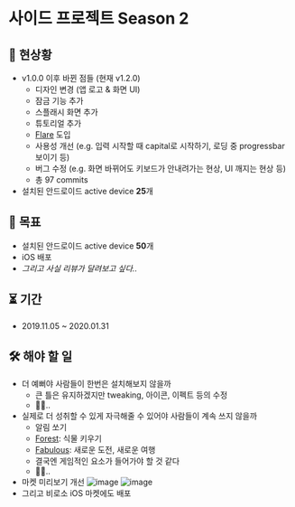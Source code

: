 # 사이드 프로젝트 Season 2

## 🌊 현상황
- v1.0.0 이후 바뀐 점들 (현재 v1.2.0)
  - 디자인 변경 (앱 로고 & 화면 UI)
  - 잠금 기능 추가
  - 스플래시 화면 추가
  - 튜토리얼 추가
  - [Flare](https://www.2dimensions.com/) 도입
  - 사용성 개선 (e.g. 입력 시작할 때 capital로 시작하기, 로딩 중 progressbar 보이기 등)
  - 버그 수정 (e.g. 화면 바뀌어도 키보드가 안내려가는 현상, UI 깨지는 현상 등)
  - 총 97 commits
- 설치된 안드로이드 active device **25**개

## 🎯 목표
- 설치된 안드로이드 active device **50**개
- iOS 배포
- *그리고 사실 리뷰가 달려보고 싶다..*

## ⏳ 기간
- 2019.11.05 ~ 2020.01.31

## 🛠 해야 할 일
- 더 예뻐야 사람들이 한번은 설치해보지 않을까
  - 큰 틀은 유지하겠지만 tweaking, 아이콘, 이펙트 등의 수정
  - 👨‍🎨..
- 실제로 더 성취할 수 있게 자극해줄 수 있어야 사람들이 계속 쓰지 않을까
  - 알림 쏘기
  - [Forest](https://play.google.com/store/apps/details?id=cc.forestapp&hl=en): 식물 키우기
  - [Fabulous](https://play.google.com/store/apps/details?id=co.thefabulous.app&hl=en): 새로운 도전, 새로운 여행
  - 결국엔 게임적인 요소가 들어가야 할 것 같다
  - 👨‍🎨..
- 마켓 미리보기 개선
![image](https://user-images.githubusercontent.com/4879766/68185943-419ed500-ffe6-11e9-9c57-5408e8dbb566.png)
![image](https://user-images.githubusercontent.com/4879766/68186039-74e16400-ffe6-11e9-8d7d-cffbdd8306ce.png)
- 그리고 비로소 iOS 마켓에도 배포